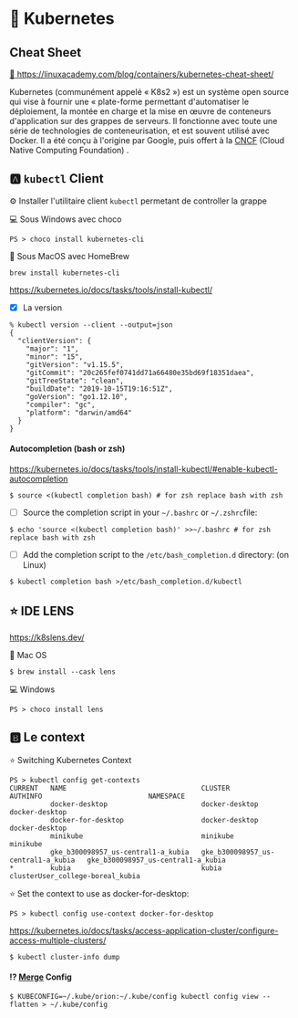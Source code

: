 # :toolbox: Kubernetes

## Cheat Sheet

[ :blue_book: ](./Kubernetes-Cheat-Sheet_07182019.pdf) https://linuxacademy.com/blog/containers/kubernetes-cheat-sheet/

Kubernetes (communément appelé « K8s2 ») est un système open source qui vise à fournir une « plate-forme permettant d'automatiser le déploiement, la montée en charge et la mise en œuvre de conteneurs d'application sur des grappes de serveurs. Il fonctionne avec toute une série de technologies de conteneurisation, et est souvent utilisé avec Docker. Il a été conçu à l'origine par Google, puis offert à la [CNCF](https://www.cncf.io/) (Cloud Native Computing Foundation) .


## :a: `kubectl` Client

:gear: Installer l'utilitaire client `kubectl` permetant de controller la grappe

:computer: Sous Windows avec choco

```
PS > choco install kubernetes-cli
```

:apple: Sous MacOS avec HomeBrew

```
brew install kubernetes-cli
```


https://kubernetes.io/docs/tasks/tools/install-kubectl/


- [x] La version

```
% kubectl version --client --output=json
{
  "clientVersion": {
    "major": "1",
    "minor": "15",
    "gitVersion": "v1.15.5",
    "gitCommit": "20c265fef0741dd71a66480e35bd69f18351daea",
    "gitTreeState": "clean",
    "buildDate": "2019-10-15T19:16:51Z",
    "goVersion": "go1.12.10",
    "compiler": "gc",
    "platform": "darwin/amd64"
  }
}
```

#### Autocompletion (bash or zsh)

https://kubernetes.io/docs/tasks/tools/install-kubectl/#enable-kubectl-autocompletion

```
$ source <(kubectl completion bash) # for zsh replace bash with zsh
```

- [ ] Source the completion script in your `~/.bashrc` or `~/.zshrc`file:

```
$ echo 'source <(kubectl completion bash)' >>~/.bashrc # for zsh replace bash with zsh
```

- [ ] Add the completion script to the `/etc/bash_completion.d` directory: (on Linux)

```
$ kubectl completion bash >/etc/bash_completion.d/kubectl
```


## :star: IDE LENS

https://k8slens.dev/

:apple: Mac OS

```
$ brew install --cask lens
```

:computer: Windows

```
PS > choco install lens
```

## :b: Le context

:star: Switching Kubernetes Context

```
PS > kubectl config get-contexts
CURRENT   NAME                                 CLUSTER                              AUTHINFO                          NAMESPACE
          docker-desktop                       docker-desktop                       docker-desktop
          docker-for-desktop                   docker-desktop                       docker-desktop
          minikube                             minikube                             minikube
          gke_b300098957_us-central1-a_kubia   gke_b300098957_us-central1-a_kubia   gke_b300098957_us-central1-a_kubia   
*         kubia                                kubia                                clusterUser_college-boreal_kubia    
```

:star: Set the context to use as docker-for-desktop:

```
PS > kubectl config use-context docker-for-desktop
```

https://kubernetes.io/docs/tasks/access-application-cluster/configure-access-multiple-clusters/

```
$ kubectl cluster-info dump
```

#### :interrobang:  [Merge](https://stackoverflow.com/questions/46184125/how-to-merge-kubectl-config-file-with-kube-config) Config

``` 
$ KUBECONFIG=~/.kube/orion:~/.kube/config kubectl config view --flatten > ~/.kube/config
``` 
